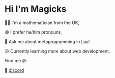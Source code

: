 # Hi I'm Magicks

👨‍🎓 I'm a mathematician from the UK,

😄 I prefer he/him pronouns,

🤯 Ask me about metaprogramming in Lua!

😖 Currently learning more about web development.

Find me @:

🤡 [discord](https://discord.com/users/92271879783469056)
